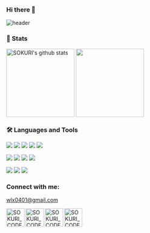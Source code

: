 ### Hi there 👋
![header](https://capsule-render.vercel.app/api?type=waving&color=auto&height=300&section=header&text=KimJitae&fontSize=90&animation=fadeIn&fontAlignY=38&desc=Welcome%20to%20my%20GitHub&descAlignY=51&descAlign=50)

### 👾 Stats

<a href="https://github.com/wlxo0401"><img align="center" style="height:180px" src="https://github-readme-stats.vercel.app/api?username=wlxo0401&show_icons=true&include_all_commits=true&theme=shadow_green&hide_border=false" alt="SOKURI's github stats" /></a>
<a href="https://github.com/wlxo0401"><img align="center" style="height:180px" src="https://github-readme-stats.vercel.app/api/top-langs/?username=wlxo0401&layout=compact&theme=shadow_green&hide_border=false" /></a> 

### 🛠 Languages and Tools
<img src="https://img.shields.io/badge/swift-F05138?style=flat-square&logo=Swift&logoColor=white"/> </t>
<img src="https://img.shields.io/badge/python-3776AB?style=flat-square&logo=Python&logoColor=white"/> 
<img src="https://img.shields.io/badge/reactivex-B7178C?style=flat-square&logo=reactivex&logoColor=white"/> 
<img src="https://img.shields.io/badge/realm-39477F?style=flat-square&logo=realm&logoColor=white"/> 
<img src="https://img.shields.io/badge/firebase-FFCA28?style=flat-square&logo=firebase&logoColor=white"/> 

<img src="https://img.shields.io/badge/xcode-147EFB?style=flat-square&logo=Xcode&logoColor=white"/> </t>
<img src="https://img.shields.io/badge/visualstudiocode-007ACC?style=flat-square&logo=VisualStudioCode&logoColor=white"/>
<img src="https://img.shields.io/badge/github-181717?style=flat-square&logo=github&logoColor=white"/>
<img src="https://img.shields.io/badge/gitlab-FC6D26?style=flat-square&logo=gitlab&logoColor=white"/>


<img src="https://img.shields.io/badge/slack-4A154B?style=flat-square&logo=slack&logoColor=white"/> </t>
<img src="https://img.shields.io/badge/jira-0052CC?style=flat-square&logo=jira&logoColor=white"/>
<img src="https://img.shields.io/badge/confluence-172B4D?style=flat-square&logo=confluence&logoColor=white"/>

### Connect with me:

wlx0401@gmail.com

[<img align="left" alt="SOKURI_CODE | velog" width="48px" src="https://img.icons8.com/color/48/000000/blog.png" />][website]
[<img align="left" alt="SOKURI_CODE | Twitter" width="48px" src="https://img.icons8.com/color/48/000000/twitter-squared.png" />][twitter]
[<img align="left" alt="SOKURI_CODE | LinkedIn" width="48px" src="https://img.icons8.com/color/48/000000/linkedin.png" />][linkedin]
[<img align="left" alt="SOKURI_CODE | Instagram" width="48px" src="https://img.icons8.com/color/48/000000/instagram-new--v2.png" />][instagram]

[website]: https://jiwift.tistory.com/
[twitter]: https://twitter.com/iOXCODE
[linkedin]: https://www.linkedin.com/in/%EC%A7%80%ED%83%9C-%EA%B9%80-7026a2213/
[instagram]: https://www.instagram.com/kim__ji_tae 


<!--
**wlxo0401/wlxo0401** is a ✨ _special_ ✨ repository because its `README.md` (this file) appears on your GitHub profile.

Here are some ideas to get you started:

- 🔭 I’m currently working on ...
- 🌱 I’m currently learning ...
- 👯 I’m looking to collaborate on ...
- 🤔 I’m looking for help with ...
- 💬 Ask me about ...
- 📫 How to reach me: ...
- 😄 Pronouns: ...
- ⚡ Fun fact: ...
-->
